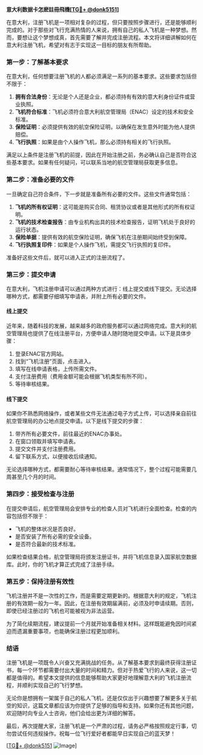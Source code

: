 **意大利数据卡怎麽註冊飛機[[TG💪+ @donk5151](https://t.me/s/donk5151)]**

在意大利，注册飞机是一项相对复杂的过程，但只要按照步骤进行，还是能够顺利完成的。对于那些对飞行充满热情的人来说，拥有自己的私人飞机是一种梦想。然而，要想让这个梦想成真，首先需要了解并完成注册流程。本文将详细讲解如何在意大利注册飞机，希望对有志于实现这一目标的朋友有所帮助。

### **第一步：了解基本要求**

在意大利，任何想要注册飞机的人都必须满足一系列的基本要求。这些要求包括但不限于：

1. **拥有合法身份**：无论是个人还是企业，都必须持有有效的意大利身份证件或营业执照。
2. **飞机符合标准**：飞机必须符合意大利航空管理局（ENAC）设定的技术和安全标准。
3. **保险证明**：必须提供有效的航空保险证明，以确保在发生意外时能为他人提供赔偿。
4. **飞行执照**：如果是由个人操作飞机，那么必须持有相关的飞行执照。

满足以上条件是注册飞机的前提，因此在开始注册之前，务必确认自己是否符合这些基本要求。如果有任何疑问，可以联系当地的航空管理局获取更多信息。

### **第二步：准备必要的文件**

一旦确定自己符合条件，下一步就是准备所有必要的文件。这些文件通常包括：

1. **飞机的所有权证明**：这可能是购买合同、租赁协议或者是其他形式的所有权证明。
2. **飞机的技术检查报告**：由专业机构出具的技术检查报告，证明飞机处于良好的运行状态。
3. **保险单据**：提供有效的航空保险证明，确保飞机在注册期间始终受到保障。
4. **飞行执照复印件**：如果是个人操作飞机，需提交飞行执照的复印件。

准备好这些文件后，就可以进入正式的注册流程了。

### **第三步：提交申请**

在意大利，飞机注册申请可以通过两种方式进行：线上提交或线下提交。无论选择哪种方式，都需要仔细填写申请表，并附上所有必要的文件。

#### **线上提交**
近年来，随着科技的发展，越来越多的政府服务都可以通过网络完成。意大利的航空管理局也提供了在线注册平台，方便申请人随时随地提交申请。以下是具体步骤：

1. 登录ENAC官方网站。
2. 找到“飞机注册”页面，点击进入。
3. 填写在线申请表格，上传所需文件。
4. 支付注册费用（费用金额可能会根据飞机类型有所不同）。
5. 等待审核结果。

#### **线下提交**
如果你不熟悉网络操作，或者某些文件无法通过电子方式上传，可以选择亲自前往航空管理局的办公地点提交申请。以下是线下提交的步骤：

1. 带齐所有必要文件，前往最近的ENAC办事处。
2. 在窗口领取并填写申请表。
3. 提交文件并支付注册费用。
4. 留下联系方式，以便接收后续通知。

无论选择哪种方式，都需要耐心等待审核结果。通常情况下，整个过程可能需要几周甚至几个月的时间。

### **第四步：接受检查与注册**

在提交申请后，航空管理局会安排专业的检查人员对飞机进行全面检查。检查的内容包括但不限于：

- 飞机的整体状况是否良好。
- 是否安装了所有必需的安全设备。
- 是否符合最新的技术标准。

如果检查结果合格，航空管理局将颁发注册证书，并将飞机信息录入国家航空数据库。此时，你的飞机才算正式完成了注册手续。

### **第五步：保持注册有效性**

飞机注册并不是一次性的工作，而是需要定期更新的。根据意大利的规定，飞机注册的有效期一般为一年。因此，在注册有效期届满前，必须及时申请续期。否则，即使已经注册过的飞机也可能被视为非法运营。

为了简化续期流程，建议提前一个月就开始准备相关材料。这样既能避免因时间紧迫而遗漏重要事项，也能确保注册过程更加顺利。

### **结语**

注册飞机是一项既令人兴奋又充满挑战的任务。从了解基本要求到最终获得注册证书，每一个环节都需要付出大量的时间和精力。但对于热爱飞行的人来说，这一切都是值得的。希望本文提供的信息能够帮助大家更好地理解意大利的飞机注册流程，并顺利实现自己的飞行梦想。

无论你是想拥有一架属于自己的私人飞机，还是仅仅出于兴趣想要了解更多关于航空的知识，这篇文章都应该为你提供了足够的指导和支持。如果你还有其他问题，欢迎随时向专业人士咨询，他们会给出更为详细的解答。

最后，再次提醒大家，注册飞机是一个严肃的过程，请务必严格按照规定行事，切勿尝试任何违规操作。祝每一位飞行爱好者都能早日实现自己的蓝天梦！

[[TG💪+ @donk5151](https://t.me/s/donk5151) ![Image](https://i.postimg.cc/rwNCRYN7/Snipaste-2025-04-30-17-27-05.png)]